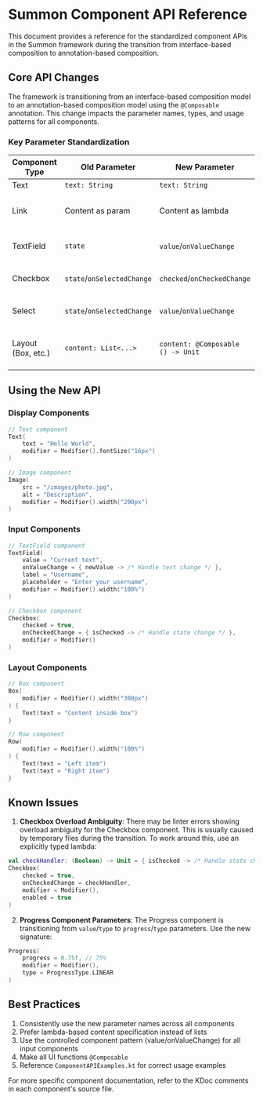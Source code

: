 # Summon Component API Reference

This document provides a reference for the standardized component APIs in the Summon framework during the transition from interface-based composition to annotation-based composition.

## Core API Changes

The framework is transitioning from an interface-based composition model to an annotation-based composition model using the `@Composable` annotation. This change impacts the parameter names, types, and usage patterns for all components.

### Key Parameter Standardization

| Component Type | Old Parameter            | New Parameter               | Notes                                     |
|----------------|--------------------------|-----------------------------|--------------------------------------------|
| Text           | `text: String`           | `text: String`              | Consistent                                 |
| Link           | Content as param         | Content as lambda           | Now uses `{ Text(...) }` pattern          |
| TextField      | `state`                  | `value`/`onValueChange`     | Controlled component pattern              |
| Checkbox       | `state`/`onSelectedChange` | `checked`/`onCheckedChange` | Controlled component pattern              |
| Select         | `state`/`onSelectedChange` | `value`/`onValueChange`   | Controlled component pattern              |
| Layout (Box, etc.) | `content: List<...>` | `content: @Composable () -> Unit` | Content as lambda instead of list   |

## Using the New API

### Display Components

```kotlin
// Text component
Text(
    text = "Hello World",
    modifier = Modifier().fontSize("16px")
)

// Image component
Image(
    src = "/images/photo.jpg",
    alt = "Description",
    modifier = Modifier().width("200px")
)
```

### Input Components

```kotlin
// TextField component
TextField(
    value = "Current text",
    onValueChange = { newValue -> /* Handle text change */ },
    label = "Username",
    placeholder = "Enter your username",
    modifier = Modifier().width("100%")
)

// Checkbox component
Checkbox(
    checked = true,
    onCheckedChange = { isChecked -> /* Handle state change */ },
    modifier = Modifier()
)
```

### Layout Components

```kotlin
// Box component
Box(
    modifier = Modifier().width("300px")
) {
    Text(text = "Content inside box")
}

// Row component
Row(
    modifier = Modifier().width("100%")
) {
    Text(text = "Left item")
    Text(text = "Right item")
}
```

## Known Issues

1. **Checkbox Overload Ambiguity**: There may be linter errors showing overload ambiguity for the Checkbox component. This is usually caused by temporary files during the transition. To work around this, use an explicitly typed lambda:

```kotlin
val checkHandler: (Boolean) -> Unit = { isChecked -> /* Handle state change */ }
Checkbox(
    checked = true,
    onCheckedChange = checkHandler,
    modifier = Modifier(),
    enabled = true
)
```

2. **Progress Component Parameters**: The Progress component is transitioning from `value`/`type` to `progress`/`type` parameters. Use the new signature:

```kotlin
Progress(
    progress = 0.75f, // 75%
    modifier = Modifier(),
    type = ProgressType.LINEAR
)
```

## Best Practices

1. Consistently use the new parameter names across all components
2. Prefer lambda-based content specification instead of lists
3. Use the controlled component pattern (value/onValueChange) for all input components
4. Make all UI functions `@Composable`
5. Reference `ComponentAPIExamples.kt` for correct usage examples

For more specific component documentation, refer to the KDoc comments in each component's source file. 
